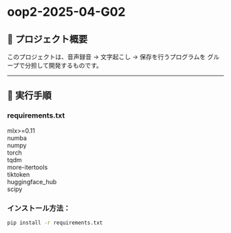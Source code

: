 # oop2-2025-04-G02

## 📖 プロジェクト概要
このプロジェクトは、音声録音 → 文字起こし → 保存を行うプログラムを
グループで分担して開発するものです。

---

## 🚀 実行手順

### requirements.txt
mlx>=0.11\
numba\
numpy\
torch\
tqdm\
more-itertools\
tiktoken\
huggingface_hub\
scipy

### インストール方法：

```bash
pip install -r requirements.txt
